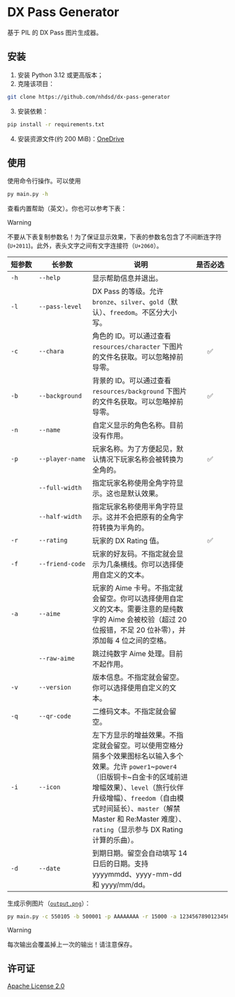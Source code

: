 # DX Pass Generator

基于 PIL 的 DX Pass 图片生成器。

## 安装

1. 安装 Python 3.12 或更高版本；
2. 克隆该项目：
```bash
git clone https://github.com/nhdsd/dx-pass-generator
```
3. 安装依赖：
```bash
pip install -r requirements.txt
```
4. 安装资源文件(约 200 MiB)：[OneDrive](https://1drv.ms/u/c/68dff5f977fb346f/EWVbUaAGXVpNgOnmXDfGwY8BIDpuBi-IrsE2haxx-yK3jg)

## 使用

使用命令行操作。可以使用
```bash
py main.py -h
```
查看内置帮助（英文）。你也可以参考下表：
> [!WARNING]
> 不要从下表复制参数名！为了保证显示效果，下表的参数名包含了不间断连字符(`U+2011`)。此外，表头文字之间有文字连接符（`U+2060`）。

| 短⁠参⁠数 | 长⁠参⁠数 | 说⁠明 | 是⁠否⁠必⁠选 |
| --- | --- | --- | :---: |
| `‑h` | `‑‑help` | 显示帮助信息并退出。| |
| `‑l` | `‑‑pass‑level` | DX Pass 的等级。允许 `bronze`、`silver`、`gold`（默认）、`freedom`。不区分大小写。| |
| `‑c` | `‑‑chara` | 角色的 ID。可以通过查看 `resources/character` 下图片的文件名获取。可以忽略掉前导零。| :white_check_mark: |
| `‑b` | `‑‑background` | 背景的 ID。可以通过查看 `resources/background` 下图片的文件名获取。可以忽略掉前导零。 | :white_check_mark: |
| `‑n` | `‑‑name` | 自定义显示的角色名称。目前没有作用。| |
| `‑p` | `‑‑player‑name` | 玩家名称。为了方便起见，默认情况下玩家名称会被转换为全角的。| :white_check_mark: |
| | `‑‑full‑width` | 指定玩家名称使用全角字符显示。这也是默认效果。| |
| | `‑‑half‑width` | 指定玩家名称使用半角字符显示。这并不会把原有的全角字符转换为半角的。| |
| `‑r` | `‑‑rating` | 玩家的 DX Rating 值。| :white_check_mark: |
| `‑f` | `‑‑friend‑code` | 玩家的好友码。不指定就会显示为几条横线。你可以选择使用自定义的文本。| |
| `‑a` | `‑‑aime` | 玩家的 Aime 卡号。不指定就会留空。你可以选择使用自定义的文本。需要注意的是纯数字的 Aime 会被校验（超过 20 位报错，不足 20 位补零），并添加每 4 位之间的空格。| |
| | `‑‑raw‑aime` | 跳过纯数字 Aime 处理。目前不起作用。| |
| `‑v` | `‑‑version` | 版本信息。不指定就会留空。你可以选择使用自定义的文本。| |
| `‑q` | `‑‑qr‑code` | 二维码文本。不指定就会留空。| |
| `‑i` | `‑‑icon` | 左下方显示的增益效果。不指定就会留空。可以使用空格分隔多个效果图标名以输入多个效果。允许 `power1`\~`power4`（旧版铜卡\~白金卡的区域前进增幅效果）、`level`（旅行伙伴升级增幅）、`freedom`（自由模式时间延长）、`master`（解禁 Master 和 Re:Master 难度）、`rating`（显示参与 DX Rating 计算的乐曲）。| |
| `‑d` | `‑‑date` | 到期日期。留空会自动填写 14 日后的日期。支持 yyyymmdd、yyyy-mm-dd 和 yyyy/mm/dd。| |

生成示例图片（[`output.png`](./output.png)）：
```bash
py main.py -c 550105 -b 500001 -p AAAAAAAA -r 15000 -a 12345678901234567890 -v "[maimaiDX]1.55-0291" -q "C:\7sRef\System256\metaverse\lasthope" -i level master rating -d "20250826"
```

> [!WARNING]
> 每次输出会覆盖掉上一次的输出！请注意保存。

## 许可证

[Apache License 2.0](./LICENSE)